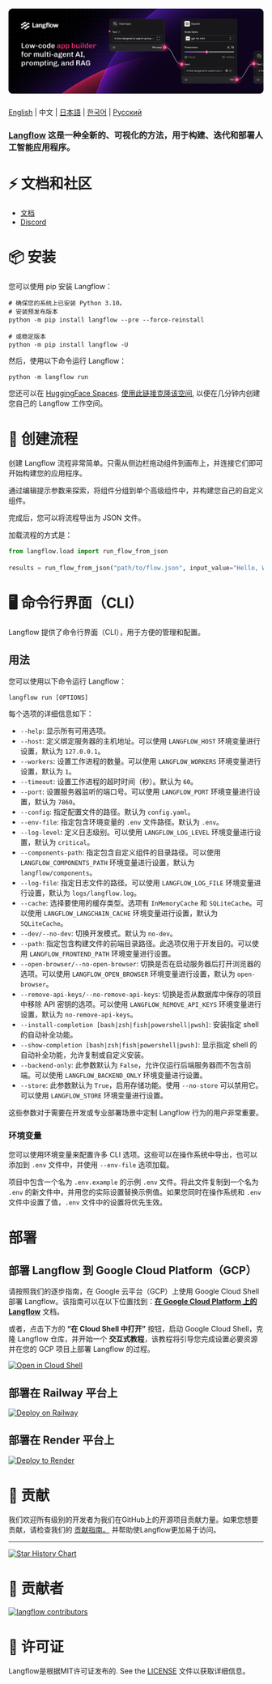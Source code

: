 <!-- markdownlint-disable MD030 -->

# [![Langflow](https://github.com/langflow-ai/langflow/blob/dev/docs/static/img/hero.png)](https://www.langflow.org)

[English](./README.md) | 中文 | [日本語](READMEs/README-JA.md) | [한국어](READMEs/README-KR.md) | [Русский](READMEs/README-RUS.md)

### [Langflow](https://www.langflow.org) 这是一种全新的、可视化的方法，用于构建、迭代和部署人工智能应用程序。

# ⚡️ 文档和社区

- [文档](https://docs.langflow.org)
- [Discord](https://discord.com/invite/EqksyE2EX9)

# 📦 安装

您可以使用 pip 安装 Langflow：

```shell
# 确保您的系统上已安装 Python 3.10。
# 安装预发布版本
python -m pip install langflow --pre --force-reinstall

# 或稳定版本
python -m pip install langflow -U
```

然后，使用以下命令运行 Langflow：

```shell
python -m langflow run
```

您还可以在 [HuggingFace Spaces](https://huggingface.co/spaces/Langflow/Langflow-Preview). [使用此链接克隆该空间](https://huggingface.co/spaces/Langflow/Langflow-Preview?duplicate=true), 以便在几分钟内创建您自己的 Langflow 工作空间。

# 🎨 创建流程

创建 Langflow 流程非常简单。只需从侧边栏拖动组件到画布上，并连接它们即可开始构建您的应用程序。

通过编辑提示参数来探索，将组件分组到单个高级组件中，并构建您自己的自定义组件。

完成后，您可以将流程导出为 JSON 文件。

加载流程的方式是：

```python
from langflow.load import run_flow_from_json

results = run_flow_from_json("path/to/flow.json", input_value="Hello, World!")
```

# 🖥️ 命令行界面（CLI）

Langflow 提供了命令行界面（CLI），用于方便的管理和配置。

## 用法

您可以使用以下命令运行 Langflow：

```shell
langflow run [OPTIONS]
```

每个选项的详细信息如下：

- `--help`: 显示所有可用选项。
- `--host`: 定义绑定服务器的主机地址。可以使用 `LANGFLOW_HOST` 环境变量进行设置，默认为 `127.0.0.1`。
- `--workers`: 设置工作进程的数量。可以使用 `LANGFLOW_WORKERS` 环境变量进行设置，默认为 `1`。
- `--timeout`: 设置工作进程的超时时间（秒）。默认为 `60`。
- `--port`: 设置服务器监听的端口号。可以使用 `LANGFLOW_PORT` 环境变量进行设置，默认为 `7860`。
- `--config`: 指定配置文件的路径。默认为 `config.yaml`。
- `--env-file`: 指定包含环境变量的 `.env` 文件路径。默认为 `.env`。
- `--log-level`: 定义日志级别。可以使用 `LANGFLOW_LOG_LEVEL` 环境变量进行设置，默认为 `critical`。
- `--components-path`: 指定包含自定义组件的目录路径。可以使用 `LANGFLOW_COMPONENTS_PATH` 环境变量进行设置，默认为 `langflow/components`。
- `--log-file`: 指定日志文件的路径。可以使用 `LANGFLOW_LOG_FILE` 环境变量进行设置，默认为 `logs/langflow.log`。
- `--cache`: 选择要使用的缓存类型。选项有 `InMemoryCache` 和 `SQLiteCache`。可以使用 `LANGFLOW_LANGCHAIN_CACHE` 环境变量进行设置，默认为 `SQLiteCache`。
- `--dev/--no-dev`: 切换开发模式。默认为 `no-dev`。
- `--path`: 指定包含构建文件的前端目录路径。此选项仅用于开发目的。可以使用 `LANGFLOW_FRONTEND_PATH` 环境变量进行设置。
- `--open-browser/--no-open-browser`: 切换是否在启动服务器后打开浏览器的选项。可以使用 `LANGFLOW_OPEN_BROWSER` 环境变量进行设置，默认为 `open-browser`。
- `--remove-api-keys/--no-remove-api-keys`: 切换是否从数据库中保存的项目中移除 API 密钥的选项。可以使用 `LANGFLOW_REMOVE_API_KEYS` 环境变量进行设置，默认为 `no-remove-api-keys`。
- `--install-completion [bash|zsh|fish|powershell|pwsh]`: 安装指定 shell 的自动补全功能。
- `--show-completion [bash|zsh|fish|powershell|pwsh]`: 显示指定 shell 的自动补全功能，允许复制或自定义安装。
- `--backend-only`: 此参数默认为 `False`，允许仅运行后端服务器而不包含前端。可以使用 `LANGFLOW_BACKEND_ONLY` 环境变量进行设置。
- `--store`: 此参数默认为 `True`，启用存储功能。使用 `--no-store` 可以禁用它。可以使用 `LANGFLOW_STORE` 环境变量进行设置。

这些参数对于需要在开发或专业部署场景中定制 Langflow 行为的用户非常重要。

### 环境变量

您可以使用环境变量来配置许多 CLI 选项。这些可以在操作系统中导出，也可以添加到 `.env` 文件中，并使用 `--env-file` 选项加载。

项目中包含一个名为 `.env.example` 的示例 `.env` 文件。将此文件复制到一个名为 `.env` 的新文件中，并用您的实际设置替换示例值。如果您同时在操作系统和 `.env` 文件中设置了值，`.env` 文件中的设置将优先生效。

# 部署

## 部署 Langflow 到 Google Cloud Platform（GCP）

请按照我们的逐步指南，在 Google 云平台（GCP）上使用 Google Cloud Shell 部署 Langflow。该指南可以在以下位置找到：[**在 Google Cloud Platform 上的 Langflow**](GCP_DEPLOYMENT.md) 文档。

或者，点击下方的 **“在 Cloud Shell 中打开”** 按钮，启动 Google Cloud Shell，克隆 Langflow 仓库，并开始一个 **交互式教程**，该教程将引导您完成设置必要资源并在您的 GCP 项目上部署 Langflow 的过程。

[![Open in Cloud Shell](https://gstatic.com/cloudssh/images/open-btn.svg)](https://console.cloud.google.com/cloudshell/open?git_repo=https://github.com/langflow-ai/langflow&working_dir=scripts/gcp&shellonly=true&tutorial=walkthroughtutorial_spot.md)

## 部署在 Railway 平台上

[![Deploy on Railway](https://railway.app/button.svg)](https://railway.app/template/JMXEWp?referralCode=MnPSdg)

## 部署在 Render 平台上

<a href="https://render.com/deploy?repo=https://github.com/langflow-ai/langflow/tree/main">
<img src="https://render.com/images/deploy-to-render-button.svg" alt="Deploy to Render" />
</a>

# 👋 贡献

我们欢迎所有级别的开发者为我们在GitHub上的开源项目贡献力量。如果您想要贡献，请检查我们的 [贡献指南。](./CONTRIBUTING.md) 并帮助使Langflow更加易于访问。

---

[![Star History Chart](https://api.star-history.com/svg?repos=langflow-ai/langflow&type=Timeline)](https://star-history.com/#langflow-ai/langflow&Date)

# 🌟 贡献者

[![langflow contributors](https://contrib.rocks/image?repo=langflow-ai/langflow)](https://github.com/langflow-ai/langflow/graphs/contributors)

# 📄 许可证

Langflow是根据MIT许可证发布的. See the [LICENSE](LICENSE) 文件以获取详细信息。
